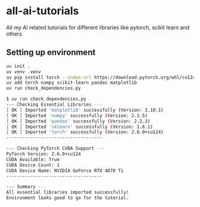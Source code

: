 # all-ai-tutorials

All my AI related tutorials for different libraries like pytorch, scikit learn and others

## Setting up environment

```bash
uv init .
uv venv .venv
uv pip install torch --index-url https://download.pytorch.org/whl/cu124
uv add torch numpy scikit-learn pandas matplotlib
uv run check_dependencies.py
```

```bash
$ uv run check_dependencies.py
--- Checking Essential Libraries ---
[ OK ] Imported 'matplotlib' successfully (Version: 3.10.1)
[ OK ] Imported 'numpy' successfully (Version: 2.2.5)
[ OK ] Imported 'pandas' successfully (Version: 2.2.3)
[ OK ] Imported 'sklearn' successfully (Version: 1.6.1)
[ OK ] Imported 'torch' successfully (Version: 2.6.0+cu124)
------------------------------------

--- Checking PyTorch CUDA Support ---
PyTorch Version: 2.6.0+cu124
CUDA Available: True
CUDA Device Count: 1
CUDA Device Name: NVIDIA GeForce RTX 4070 Ti
------------------------------------

--- Summary ---
All essential libraries imported successfully!
Environment looks good to go for the tutorial.
```
